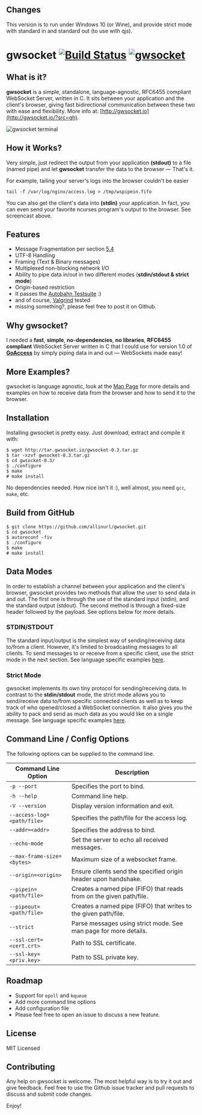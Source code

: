 ## Changes ##
This version is to run under Windows 10 (or Wine), and provide strict
mode with standard in and standard out (to use with qjs).

gwsocket [![Build Status](https://travis-ci.org/allinurl/gwsocket.svg?branch=master)](http://travis-ci.org/allinurl/gwsocket) [![gwsocket](http://gwsocket.io/badge?v0.1)](http://gwsocket.io)
========

## What is it? ##
**gwsocket** is a simple, standalone, language-agnostic, RFC6455 compliant
WebSocket Server, written in C. It sits between your application and the
client's browser, giving fast bidirectional communication between these two
with ease and flexibility. More info at:
[http://gwsocket.io](http://gwsocket.io/?src=gh).

![gwsocket terminal](https://cloud.githubusercontent.com/assets/5005367/19279261/515b6ec6-8fa6-11e6-8bc5-e109710bfb56.gif)

## How it Works? ##
Very simple, just redirect the output from your application **(stdout)** to a
file (named pipe) and let **gwsocket** transfer the data to the browser —
That's it.

For example, tailing your server's logs into the browser couldn't be easier

    tail -f /var/log/nginx/access.log > /tmp/wspipein.fifo

You can also get the client's data into **(stdin)** your application. In fact,
you can even send your favorite ncurses program's output to the browser. See
screencast above.

## Features ##
* Message Fragmentation per section [5.4](https://tools.ietf.org/html/rfc6455#page-33)
* UTF-8 Handling
* Framing (Text & Binary messages)
* Multiplexed non-blocking network I/O
* Ability to pipe data in/out in two different modes (**stdin/stdout & strict mode**)
* Origin-based restriction
* It passes the [Autobahn Testsuite](http://gwsocket.io/autobahn/) :)
* and of course, [Valgrind](http://valgrind.org/) tested
* missing something?, please feel free to post it on Github.

## Why gwsocket? ##
I needed a **fast**, **simple**, **no-dependencies**, **no libraries**,
**RFC6455 compliant** WebSocket Server written in C that I could use for
version 1.0 of [**GoAccess**](https://goaccess.io/) by simply piping data in
and out — WebSockets made easy!

## More Examples? ##
gwsocket is language agnostic, look at the [Man Page](http://gwsocket.io/man?src=gh)
for more details and examples on how to receive data from the browser and how
to send it to the browser.

## Installation ##
Installing gwsocket is pretty easy. Just download, extract and compile it with:

```
$ wget http://tar.gwsocket.io/gwsocket-0.3.tar.gz
$ tar -xzvf gwsocket-0.3.tar.gz
$ cd gwsocket-0.3/
$ ./configure
$ make
# make install
```
No dependencies needed. How nice isn't it :), well almost, you need `gcc`, `make`, etc.

## Build from GitHub ##
```
$ git clone https://github.com/allinurl/gwsocket.git
$ cd gwsocket
$ autoreconf -fiv
$ ./configure
$ make
# make install
```

## Data Modes ##
In order to establish a channel between your application and the client's
browser, gwsocket provides two methods that allow the user to send data in and
out. The first one is through the use of the standard input (stdin), and the
standard output (stdout). The second method is through a fixed-size header
followed by the payload. See options below for more details.

### STDIN/STDOUT ###
The standard input/output is the simplest way of sending/receiving data to/from
a client. However, it's limited to broadcasting messages to all clients. To
send messages to or receive from a specific client, use the strict mode in the
next section. See language specific examples [here](http://gwsocket.io/).

### Strict Mode ###
gwsocket implements its own tiny protocol for sending/receiving data. In
contrast to the **stdin/stdout** mode, the strict mode allows you to
send/receive data to/from specific connected clients as well as to keep track
of who opened/closed a WebSocket connection. It also gives you the ability to
pack and send as much data as you would like on a single message. See language
specific examples [here](http://gwsocket.io/).

## Command Line / Config Options ##
The following options can be supplied to the command line.


| Command Line Option          | Description                                                         |
| ---------------------------- | --------------------------------------------------------------------|
| `-p --port`                  | Specifies the port to bind.                                         |
| `-h --help`                  | Command line help.                                                  |
| `-V --version`               | Display version information and exit.                               |
| `--access-log=<path/file>`   | Specifies the path/file for the access log.                         |
| `--addr=<addr>`              | Specifies the address to bind.                                      |
| `--echo-mode`                | Set the server to echo all received messages.                       |
| `--max-frame-size=<bytes>`   | Maximum size of a websocket frame.                                  |
| `--origin=<origin>`          | Ensure clients send the specified origin header upon handshake.     |
| `--pipein=<path/file>`       | Creates a named pipe (FIFO) that reads from on the given path/file. |
| `--pipeout=<path/file>`      | Creates a named pipe (FIFO) that writes to the given path/file.     |
| `--strict`                   | Parse messages using strict mode. See man page for more details.    |
| `--ssl-cert=<cert.crt>`      | Path to SSL certificate.                                            |
| `--ssl-key=<priv.key>`       | Path to SSL private key.                                            |

## Roadmap ##
* Support for `epoll` and `kqueue`
* Add more command line options
* Add configuration file
* Please feel free to open an issue to discuss a new feature.

## License ##
MIT Licensed

## Contributing ##

Any help on gwsocket is welcome. The most helpful way is to try it out and give
feedback. Feel free to use the Github issue tracker and pull requests to
discuss and submit code changes.

Enjoy!
